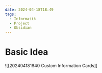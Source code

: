```yaml
---
date: 2024-04-18T18:49
tags:
  - Informatik
  - Project
  - Obsidian
---
```

# Basic Idea
![[202404181840 Custom Information Cards]]